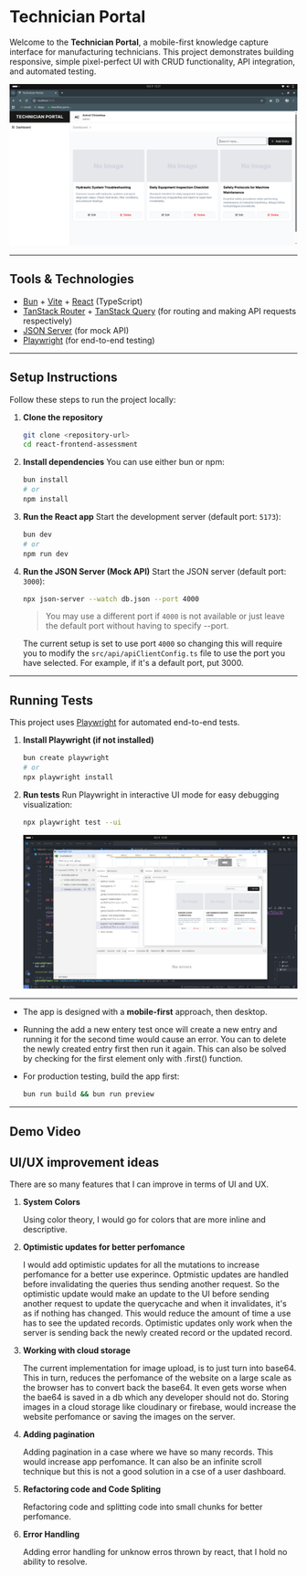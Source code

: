 # Technician Portal

Welcome to the **Technician Portal**, a mobile-first knowledge capture interface for manufacturing technicians. This project demonstrates building responsive, simple pixel-perfect UI with CRUD functionality, API integration, and automated testing.

![Dashboard](./public/demo/dashboard.png)


---

## Tools & Technologies

* [Bun](https://bun.sh/) + [Vite](https://vitejs.dev/) + [React](https://react.dev/) (TypeScript)
* [TanStack Router](https://tanstack.com/router/latest) + [TanStack Query](https://tanstack.com/query/latest) (for routing and making API requests respectively)
* [JSON Server](https://github.com/typicode/json-server) (for mock API)
* [Playwright](https://playwright.dev/) (for end-to-end testing)

---

## Setup Instructions

Follow these steps to run the project locally:

1. **Clone the repository**

   ```bash
   git clone <repository-url>
   cd react-frontend-assessment
   ```

2. **Install dependencies**
   You can use either bun or npm:

   ```bash
   bun install
   # or
   npm install
   ```

3. **Run the React app**
   Start the development server (default port: `5173`):

   ```bash
   bun dev
   # or
   npm run dev
   ```

4. **Run the JSON Server (Mock API)**
   Start the JSON server (default port: `3000`):

   ```bash
   npx json-server --watch db.json --port 4000
   ```

   > You may use a different port if `4000` is not available or just leave the default port without having to specify --port.

   The current setup is set to use port `4000` so changing this will require you to modify the `src/api/apiClientConfig.ts` file to use the port you have selected. For example, if it's a default port, put 3000.
---

## Running Tests

This project uses [Playwright](https://playwright.dev/) for automated end-to-end tests.

1. **Install Playwright (if not installed)**

   ```bash
   bun create playwright
   # or
   npx playwright install
   ```

2. **Run tests**
   Run Playwright in interactive UI mode for easy debugging visualization:

   ```bash
   npx playwright test --ui
   ```
   
   ![Playwright](./public/demo/playwright.png)

---

* The app is designed with a **mobile-first** approach, then desktop.
* Running the add a new entery test once will create a new entry and running it for the second time would cause an error. You can to delete the newly created entry first then run it again. This can also be solved by checking for the first element only with .first() function.
* For production testing, build the app first:

  ```bash
  bun run build && bun run preview
  ```

---

## Demo Video

## UI/UX improvement ideas

There are so many features that I can improve in terms of UI and UX.

1. **System Colors**

    Using color theory, I would go for colors that are more inline and descriptive.

2. **Optimistic updates for better perfomance**

    I would add optimistic updates for all the mutations to increase perfomance for a better use experince. Optmistic updates are handled before invalidating the queries thus sending another request. So the optimistic update would make an update to the UI before sending another request to update the querycache and when it invalidates, it's as if nothing has changed. This would reduce the amount of time a use has to see the updated records. Optimistic updates only work when the server is sending back the newly created record or the updated record.

3. **Working with cloud storage**

    The current implementation for image upload, is to just turn into base64. This in turn, reduces the perfomance of the website on a large scale as the browser has to convert back the base64. It even gets worse when the bae64 is saved in a db which any developer should not do. Storing images in a cloud storage like cloudinary or firebase, would increase the website perfomance or saving the images on the server. 

4. **Adding pagination**

    Adding pagination in a case where we have so many records. This would increase app perfomance. It can also be an infinite scroll technique but this is not a good solution in a cse of a user dashboard.

5. **Refactoring code and Code Spliting**

    Refactoring code and splitting code into small chunks for better perfomance.

6. **Error Handling**

    Adding error handling for unknow erros thrown by react, that I hold no ability to resolve.

